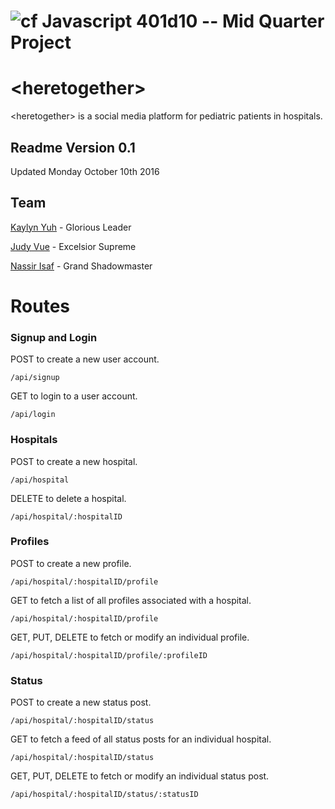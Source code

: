 ![cf](https://i.imgur.com/7v5ASc8.png) Javascript 401d10 -- Mid Quarter Project
=====

# \<heretogether\>

\<heretogether\> is a social media platform for pediatric patients in hospitals.  

## Readme Version 0.1

Updated Monday October 10th 2016

## Team

[Kaylyn Yuh](https://github.com/kaylynyuh) - Glorious Leader

[Judy Vue](https://github.com/JudyVue) - Excelsior Supreme

[Nassir Isaf](https://github.com/njisaf) - Grand Shadowmaster


# Routes

### Signup and Login

POST to create a new user account.
```
/api/signup
```

GET to login to a user account.
```
/api/login
```

### Hospitals

POST to create a new hospital.
```
/api/hospital
```

DELETE to delete a hospital.
```
/api/hospital/:hospitalID
```


### Profiles

POST to create a new profile.
```
/api/hospital/:hospitalID/profile
```

GET to fetch a list of all profiles associated with a hospital.
```
/api/hospital/:hospitalID/profile
```

GET, PUT, DELETE to fetch or modify an individual profile.
```
/api/hospital/:hospitalID/profile/:profileID
```

### Status

POST to create a new status post.
```
/api/hospital/:hospitalID/status
```

GET to fetch a feed of all status posts for an individual hospital.
```
/api/hospital/:hospitalID/status
```

GET, PUT, DELETE to fetch or modify an individual status post.
```
/api/hospital/:hospitalID/status/:statusID
```
